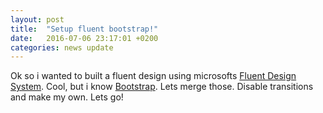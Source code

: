 ```yaml
---
layout: post
title:  "Setup fluent bootstrap!"
date:   2016-07-06 23:17:01 +0200
categories: news update
---
```

Ok so i wanted to built a fluent design using microsofts [Fluent Design System][fluent-design]. Cool, but i know [Bootstrap][bootstrap].
Lets merge those. Disable transitions and make my own. Lets go!

[fluent-design]: https://fluent.microsoft.com/
[bootstrap]: https://getbootstrap.com/docs/4.0/components/carousel/
